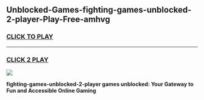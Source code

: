 
## Unblocked-Games-fighting-games-unblocked-2-player-Play-Free-amhvg
<h3>
<a href="https://premium76.site?title=fighting-games-unblocked-2-player&ref=20A">CLICK TO PLAY</a></h3>
<hr>

<h3>
<a href="https://premium76.site?title=fighting-games-unblocked-2-player&ref=20A">CLICK 2 PLAY</a>
  
</h3>

<a href="https://premium76.site?title=fighting-games-unblocked-2-player&ref=20A"><img src="https://clearcache.store/games.png"></a>


**fighting-games-unblocked-2-player games unblocked: Your Gateway to Fun and Accessible Online Gaming**
